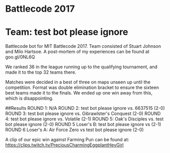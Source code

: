 # Battlecode 2017
# Team: test bot please ignore
Battlecode bot for MIT Battlecode 2017. Team consisted of Stuart Johnson and Milo Hartsoe.
A post-mortem of my experiences can be found at goo.gl/0NL6Q

We ranked 36 in the league running up to the qualifying tournament, and made it to the top 32 teams there.

Matches were decided in a best of three on maps unseen up until the competition. Format was double elimination bracket to ensure the sixteen best teams made it to the finals. We ended up one win away from this, which is disappointing.

##Results
ROUND 1: N/A
ROUND 2: test bot please ignore vs. 6637515 (2-0)
ROUND 3: test bot please ignore vs. Gibrawlster's Conquest (2-0)
ROUND 4: test bot please ignore vs. Volatile (2-1)
ROUND 5: Oak's Disciples vs. test bot please ignore (2-0)
ROUND 5 Loser's B: test bot please ignore vs <insert farming pun here> (2-1)
ROUND 6 Loser's A: Air Force Zero vs test bot please ignore (2-0)

A clip of our epic win against Farming Pun can be found at:
https://clips.twitch.tv/PreciousCharmingEggplantHeyGirl
